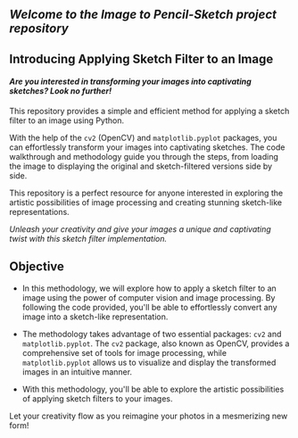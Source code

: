 
## *Welcome to the Image to Pencil-Sketch project repository*

## **Introducing Applying Sketch Filter to an Image**

#### *Are you interested in transforming your images into captivating sketches? Look no further!*

This repository provides a simple and efficient method for applying a sketch filter to an image using Python. 

With the help of the `cv2` (OpenCV) and `matplotlib.pyplot` packages, you can effortlessly transform your images into captivating sketches. The code walkthrough and methodology guide you through the steps, from loading the image to displaying the original and sketch-filtered versions side by side. 

This repository is a perfect resource for anyone interested in exploring the artistic possibilities of image processing and creating stunning sketch-like representations. 

*Unleash your creativity and give your images a unique and captivating twist with this sketch filter implementation.*

## Objective
- In this methodology, we will explore how to apply a sketch filter to an image using the power of computer vision and image processing. By following the code provided, you'll be able to effortlessly convert any image into a sketch-like representation.

- The methodology takes advantage of two essential packages: `cv2` and `matplotlib.pyplot`. 
The `cv2` package, also known as OpenCV, provides a comprehensive set of tools for image processing, while `matplotlib.pyplot` allows us to visualize and display the transformed images in an intuitive manner.

- With this methodology, you'll be able to explore the artistic possibilities of applying sketch filters to your images. 

Let your creativity flow as you reimagine your photos in a mesmerizing new form!
